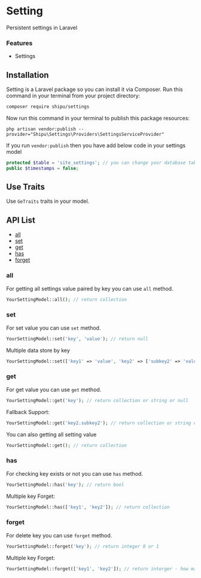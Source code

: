 # Setting
Persistent settings in Laravel

### Features

* Settings

## Installation

Setting is a Laravel package so you can install it via Composer. Run this command in your terminal from your project directory:

```sh
composer require shipu/settings
```
Now run this command in your terminal to publish this package resources:

```
php artisan vendor:publish --provider="Shipu\Settings\Providers\SettingsServiceProvider"
```
If you run `vendor:publish` then you have add below code in your settings model 
```php
protected $table = 'site_settings'; // you can change your database table name.
public $timestamps = false;
``` 

## Use Traits
Use `GeTraits` traits in your model.

## API List
- [all](https://github.com/shipu/settings#all)
- [set](https://github.com/shipu/settings#set)
- [get](https://github.com/shipu/settings#get)
- [has](https://github.com/shipu/settings#has)
- [forget](https://github.com/shipu/settings#current)

### all

For getting all settings value paired by key you can use `all` method.

```php
YourSettingModel::all(); // return collection
```

### set

For set value you can use `set` method.

```php
YourSettingModel::set('key', 'value'); // return null
```
Multiple data store by key
```php
YourSettingModel::set(['key1' => 'value', 'key2' => ['subkey2' => 'value-of-subkey2'] ]); // return null
```

### get

For get value you can use `get` method.

```php
YourSettingModel::get('key'); // return collection or string or null
```
Fallback Support:
```php
YourSettingModel::get('key2.subkey2'); // return collection or string or null
```
You can also getting all setting value
```php
YourSettingModel::get(); // return collection
```

### has 
For checking key exists or not you can use `has` method.

```php
YourSettingModel::has('key'); // return bool
```
Multiple key Forget:
```php
YourSettingModel::has(['key1', 'key2']); // return collection
```

### forget

For delete key you can use `forget` method.

```php
YourSettingModel::forget('key'); // return integer 0 or 1
```
Multiple key Forget:
```php
YourSettingModel::forget(['key1', 'key2']); // return interger - how many key successfully delete.
```
